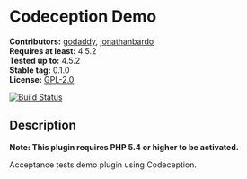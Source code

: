 # Codeception Demo

**Contributors:** [godaddy](https://profiles.wordpress.org/godaddy), [jonathanbardo](https://profiles.wordpress.org/jonathanbardo)  
**Requires at least:** 4.5.2  
**Tested up to:** 4.5.2  
**Stable tag:** 0.1.0  
**License:** [GPL-2.0](https://www.gnu.org/licenses/gpl-2.0.html)  

[![Build Status](https://travis-ci.org/jonathanbardo/WC-Codeception-Demo.svg?branch=master)](https://travis-ci.org/jonathanbardo/WC-Codeception-Demo)

## Description ##

**Note: This plugin requires PHP 5.4 or higher to be activated.**

Acceptance tests demo plugin using Codeception.



